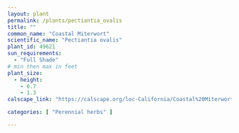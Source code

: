 ```yaml
---
layout: plant                                                              
permalink: /plants/pectiantia_ovalis
title: ""
common_name: "Coastal Miterwort"
scientific_name: "Pectiantia ovalis"
plant_id: 49621
sun_requirements:
  - "Full Shade"
# min then max in feet
plant_size:
  - height: 
    - 0.7
    - 1.3
calscape_link: "https://calscape.org/loc-California/Coastal%20Miterwort%20(Pectiantia%20ovalis)"

categories: [ "Perennial herbs" ]

---
```



